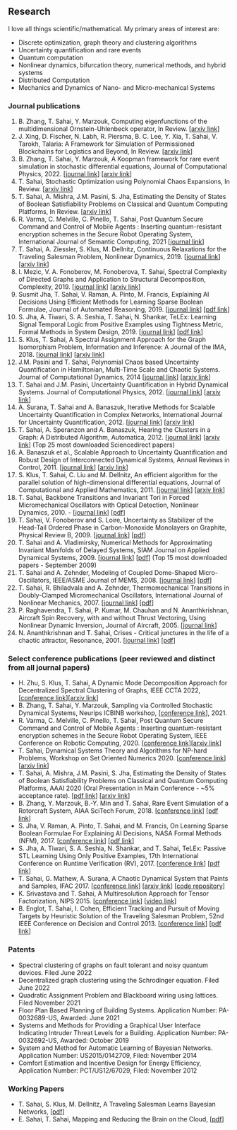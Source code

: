 ## Research


I love all things scientific/mathematical. My primary areas of interest are:

- Discrete optimization, graph theory and clustering algorithms
- Uncertainty quantification and rare events
- Quantum computation
- Nonlinear dynamics, bifurcation theory, numerical methods, and hybrid systems
- Distributed Computation
- Mechanics and Dynamics of Nano- and Micro-mechanical Systems

### Journal publications
1. B. Zhang, T. Sahai, Y. Marzouk, Computing eigenfunctions of the multidimensional Ornstein-Uhlenbeck operator, In Review. [[arxiv link](https://arxiv.org/abs/2110.09229)]
1. J. Xing, D. Fischer, N. Labh, R. Piersma, B. C. Lee, Y. Xia, T. Sahai, V. Tarokh, Talaria: A Framework for Simulation of Permissioned Blockchains for Logistics and Beyond, In Review. [[arxiv link](https://arxiv.org/abs/2103.02260)]
2. B. Zhang, T. Sahai, Y. Marzouk, A Koopman framework for rare event simulation in stochastic differential equations, Journal of Computational Physics, 2022. [[journal link](https://www.sciencedirect.com/science/article/pii/S0021999122000870?via%3Dihub)] [[arxiv link](https://arxiv.org/abs/2101.07330)]
3. T. Sahai, Stochastic Optimization using Polynomial Chaos Expansions, In Review. [[arxiv link](https://arxiv.org/abs/2009.08077)]
4. T. Sahai, A. Mishra, J.M. Pasini, S. Jha, Estimating the Density of States of Boolean Satisfiability Problems on Classical and Quantum Computing Platforms, In Review. [[arxiv link](https://arxiv.org/abs/1910.13088)]
5. R. Varma, C. Melville, C. Pinello, T. Sahai, Post Quantum Secure Command and Control of Mobile Agents : Inserting quantum-resistant encryption schemes in the Secure Robot Operating System, International Journal of Semantic Computing, 2021 [[journal link](https://www.worldscientific.com/doi/10.1142/S1793351X21400092)]
6. T. Sahai, A. Ziessler, S. Klus, M. Dellnitz, Continuous Relaxations for the Traveling Salesman Problem, Nonlinear Dynamics, 2019. [[journal link](https://link.springer.com/article/10.1007/s11071-019-05092-5)] [[arxiv link](https://arxiv.org/abs/1702.05224)]
7. I. Mezic, V. A. Fonoberov, M. Fonoberova, T. Sahai, Spectral Complexity of Directed Graphs and Application to Structural Decomposition, Complexity, 2019. [[journal link](https://www.hindawi.com/journals/complexity/2019/9610826/abs/)] [[arxiv link](https://arxiv.org/abs/1808.06004)]
8. Susmit Jha, T. Sahai, V. Raman, A. Pinto, M. Francis, Explaining AI Decisions Using Efficient Methods for Learning Sparse Boolean Formulae, Journal of Automated Reasoning, 2019. [[journal link](https://link.springer.com/article/10.1007/s10817-018-9499-8)] [[pdf link](http://susmitjha.github.io/papers/jar18.pdf)]
9. S. Jha, A. Tiwari, S. A. Seshia, T. Sahai, N. Shankar, TeLEx: Learning Signal Temporal Logic from Positive Examples using Tightness Metric, Formal Methods in System Design, 2019. [[journal link](https://link.springer.com/article/10.1007/s10703-019-00332-1)] [[pdf link](http://susmitjha.github.io/papers/fmsd19.pdf)]
10. S. Klus, T. Sahai, A Spectral Assignment Approach for the Graph Isomorphism Problem, Information and Inference: A Journal of the IMA, 2018. [[journal link](https://academic.oup.com/imaiai/article-abstract/7/4/689/4844023)] [[arxiv link](https://arxiv.org/abs/1411.0969)]
11. J.M. Pasini and T. Sahai, Polynomial Chaos based Uncertainty Quantification in Hamiltonian, Multi-Time Scale and Chaotic Systems. Journal of Computational Dynamics, 2014 [[journal link](https://www.aimsciences.org/journals/displayArticles.jsp?paperID=10629)]  [[arxiv link](https://arxiv.org/abs/1307.0065)]
12. T. Sahai and J.M. Pasini, Uncertainty Quantification in Hybrid Dynamical Systems. Journal of Computational Physics, 2012. [[journal link](https://www.sciencedirect.com/science/article/pii/S0021999112006316)] [[arxiv link](https://arxiv.org/abs/1111.4157)]
13. A. Surana, T. Sahai and A. Banaszuk, Iterative Methods for Scalable Uncertainty Quantification in Complex Networks, International Journal for Uncertainty Quantification, 2012. [[journal link](http://www.dl.begellhouse.com/journals/52034eb04b657aea,43e225911b944538,1ab26df934531fb2.html)] [[arxiv link](https://arxiv.org/abs/1110.2435)]
14. T. Sahai, A. Speranzon and A. Banaszuk, Hearing the Clusters in a Graph: A Distributed Algorithm, Automatica, 2012. [[journal link](https://www.sciencedirect.com/science/article/pii/S0005109811004596)] [[arxiv link](https://arxiv.org/abs/0911.4729)] (Top 25 most downloaded Sciencedirect papers)
15. A. Banaszuk et al., Scalable Approach to Uncertainty Quantification and Robust Design of Interconnected Dynamical Systems, Annual Reviews in Control, 2011. [[journal link](https://www.sciencedirect.com/science/article/pii/S136757881100006X)] [[arxiv link](https://arxiv.org/abs/1103.0733)]
16. S. Klus, T. Sahai, C. Liu and M. Dellnitz, An efficient algorithm for the parallel solution of high-dimensional differential equations, Journal of Computational and Applied Mathematics, 2011. [[journal link](https://www.sciencedirect.com/science/article/pii/S037704271000676X)] [[arxiv link](https://arxiv.org/abs/1003.5238)] 
17. T. Sahai, Backbone Transitions and Invariant Tori in Forced Micromechanical Oscillators with Optical Detection, Nonlinear Dynamics, 2010. - [[journal link](https://link.springer.com/article/10.1007/s11071-010-9716-4)] [[pdf](https://github.com/tuhinsahai/tuhinsahai.github.io/blob/master/Nonlineardyn.pdf)]
18. T. Sahai, V. Fonoberov and S. Loire, Uncertainty as Stabilizer of the Head-Tail Ordered Phase in Carbon-Monoxide Monolayers on Graphite, Physical Review B, 2009. [[journal link](https://journals.aps.org/prb/abstract/10.1103/PhysRevB.80.115413)] [[pdf](https://faculty.ucr.edu/~vladimf/PRB-Aimdyn-2009.pdf)] 
19. T. Sahai and A. Vladimirsky, Numerical Methods for Approximating Invariant Manifolds of Delayed Systems, SIAM Journal on Applied Dynamical Systems, 2009. [[journal link](https://epubs.siam.org/doi/abs/10.1137/080718772)] [[pdf](http://pi.math.cornell.edu/~vlad/papers/Invariant_DDE_revised.pdf)] (Top 15 most downloaded papers - September 2009)
20. T. Sahai and A. Zehnder, Modeling of Coupled Dome-Shaped Micro-Oscillators, IEEE/ASME Journal of MEMS, 2008. [[journal link](https://ieeexplore.ieee.org/abstract/document/4538094)] [[pdf](https://github.com/tuhinsahai/tuhinsahai.github.io/blob/master/JMEMS.pdf)]
21. T. Sahai, R. Bhiladvala and A. Zehnder, Thermomechanical Transitions in Doubly-Clamped Micromechanical Oscillators, International Journal of Nonlinear Mechanics, 2007. [[journal link](https://www.sciencedirect.com/science/article/abs/pii/S0020746207000133)] [[pdf](https://www.engr.uvic.ca/~rustomb/publication/papers/IJNM.pdf)]
22. P. Raghavendra, T. Sahai, P. Kumar, M. Chauhan and N. Ananthkrishnan, Aircraft Spin Recovery, with and without Thrust Vectoring, Using Nonlinear Dynamic Inversion, Journal of Aircraft, 2005. [[journal link](https://arc.aiaa.org/doi/pdf/10.2514/1.12252)]
23. N. Ananthkrishnan and T. Sahai, Crises - Critical junctures in the life of a chaotic attractor, Resonance, 2001. [[journal link](https://link.springer.com/article/10.1007/BF02837669)] [[pdf](https://www.ias.ac.in/public/Volumes/reso/006/03/0019-0033.pdf)]

### Select conference publications (peer reviewed and distinct from all journal papers)
- H. Zhu, S. Klus, T. Sahai, A Dynamic Mode Decomposition Approach for Decentralized Spectral Clustering of Graphs, IEEE CCTA 2022, [[conference link](https://ccta2022.ieeecss.org/)][[arxiv link](https://arxiv.org/abs/2203.00004)]
- B. Zhang, T. Sahai, Y. Marzouk, Sampling via Controlled Stochastic Dynamical Systems, Neurips ICBINB workshop, [[conference link](https://openreview.net/forum?id=dHruzYDH719)], 2021.
- R. Varma, C. Melville, C. Pinello, T. Sahai, Post Quantum Secure Command and Control of Mobile Agents : Inserting quantum-resistant encryption schemes in the Secure Robot Operating System, IEEE Conference on Robotic Computing, 2020. [[conference link](https://ieeexplore.ieee.org/abstract/document/9287952)][[arxiv link](https://arxiv.org/abs/2009.07937)]
- T. Sahai, Dynamical Systems Theory and Algorithms for NP-hard Problems, Workshop on Set Oriented Numerics 2020. [[conference link](https://link.springer.com/chapter/10.1007/978-3-030-51264-4_8)][[arxiv link](https://arxiv.org/abs/2005.05052)]
- T. Sahai, A. Mishra, J.M. Pasini, S. Jha, Estimating the Density of States of Boolean Satisfiability Problems on Classical and Quantum Computing Platforms, AAAI 2020 (Oral Presentation in Main Conference - ~5% acceptance rate). [[pdf link](https://aaai.org/ojs/index.php/AAAI/article/view/5524/5380)] [[arxiv link](https://arxiv.org/abs/1910.13088)] 
- B. Zhang, Y. Marzouk, B.-Y. Min and T. Sahai, Rare Event Simulation of a Rotorcraft System, AIAA SciTech Forum, 2018. [[conference link](https://arc.aiaa.org/doi/abs/10.2514/6.2018-1181)] [[pdf link](https://github.com/tuhinsahai/tuhinsahai.github.io/blob/master/aiaa_paper.pdf)]
- S. Jha, V. Raman, A. Pinto, T. Sahai, and M. Francis, On Learning Sparse Boolean Formulae For Explaining AI Decisions, NASA Formal Methods (NFM), 2017. [[conference link](https://www.springer.com/gp/book/9783319572871)] [[pdf link](http://susmitjha.github.io/papers/nfm17.pdf)] 
- S. Jha, A. Tiwari, S. A. Seshia, N. Shankar, and T. Sahai, TeLEx: Passive STL Learning Using Only Positive Examples, 17th International Conference on Runtime Verification (RV), 2017. [[conference link](https://link.springer.com/chapter/10.1007/978-3-319-67531-2_13)] [[pdf link](http://susmitjha.github.io/papers/RV17.pdf)]
- T. Sahai, G. Mathew, A. Surana, A Chaotic Dynamical System that Paints and Samples, IFAC 2017. [[conference link](https://www.sciencedirect.com/science/article/pii/S2405896317330872)] [[arxiv link](https://arxiv.org/abs/1504.02010)] [[code repository](http://qpcode.github.io/smc/dynamic_smc_painting.html)]
- K. Srivastava and T. Sahai, A Multiresolution Approach for Tensor Factorization, NIPS 2015. [[conference link](https://people.cs.uchicago.edu/~risi/NIPS15workshop/index.html)] [[video link](https://www.youtube.com/watch?v=NIyMzMXjqa8)]
- B. Englot, T. Sahai, I. Cohen, Efficient Tracking and Pursuit of Moving Targets by Heuristic Solution of the Traveling Salesman Problem, 52nd IEEE Conference on Decision and Control 2013. [[conference link](https://ieeexplore.ieee.org/abstract/document/6760409)] [[pdf link](https://github.com/tuhinsahai/tuhinsahai.github.io/blob/master/CDC13_2114_FI.pdf)]

### Patents
- Spectral clustering of graphs on fault tolerant and noisy quantum devices. Filed June 2022
- Decentralized graph clustering using the Schrodinger equation. Filed June 2022
- Quadratic Assignment Problem and Blackboard wiring using lattices. Filed November 2021
- Floor Plan Based Planning of Building Systems. Application Number: PA-0032689-US, Awarded: June 2021 
- Systems and Methods for Providing a Graphical User Interface Indicating Intruder Threat Levels for a Building. Application Number: PA-0032692-US, Awarded: October 2019
- System and Method for Automatic Learning of Bayesian Networks. Application Number: US2015/0142709, Filed: November 2014
- Comfort Estimation and Incentive Design for Energy Efficiency, Application Number: PCT/US12/67029, Filed: November 2012

### Working Papers
- T. Sahai, S. Klus, M. Dellnitz, A Traveling Salesman Learns Bayesian Networks, [[pdf](https://arxiv.org/abs/1211.4888)]
- E. Sahai, T. Sahai, Mapping and Reducing the Brain on the Cloud, [[pdf](https://arxiv.org/abs/1207.4978)]

